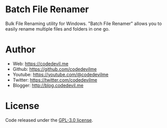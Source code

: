 # Batch File Renamer
Bulk File Renaming utility for Windows. "Batch File Renamer" allows you to easily rename multiple files and folders in one go.

# Author
* Web: https://codedevil.me
* Github: https://github.com/codedevilme
* Youtube: https://youtube.com/@codedevilme
* Twitter: https://twitter.com/codedevilme
* Blogger: http://blog.codedevil.me

# License
Code released under the [GPL-3.0 license](https://github.com/codedevilme/edge_rewards_automator/blob/main/LICENSE).
